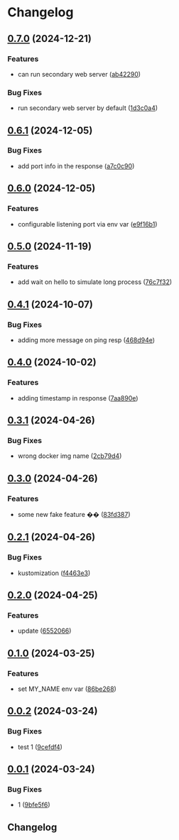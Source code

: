 # Changelog

## [0.7.0](https://github.com/sunggun-yu/hello-app/compare/v0.6.1...v0.7.0) (2024-12-21)


### Features

* can run secondary web server ([ab42290](https://github.com/sunggun-yu/hello-app/commit/ab42290c28f7ac857c64921663cda15ae3b74969))


### Bug Fixes

* run secondary web server by default ([1d3c0a4](https://github.com/sunggun-yu/hello-app/commit/1d3c0a4d6b141b75c1de7a0d9d2bceec038e69cb))

## [0.6.1](https://github.com/sunggun-yu/hello-app/compare/v0.6.0...v0.6.1) (2024-12-05)


### Bug Fixes

* add port info in the response ([a7c0c90](https://github.com/sunggun-yu/hello-app/commit/a7c0c90b692c7fa4a433367c43ef48e420adc762))

## [0.6.0](https://github.com/sunggun-yu/hello-app/compare/v0.5.0...v0.6.0) (2024-12-05)


### Features

* configurable listening port via env var ([e9f16b1](https://github.com/sunggun-yu/hello-app/commit/e9f16b1b150f0a366c69df7b1ae20bf59ef3325d))

## [0.5.0](https://github.com/sunggun-yu/hello-app/compare/v0.4.1...v0.5.0) (2024-11-19)


### Features

* add wait on hello to simulate long process ([76c7f32](https://github.com/sunggun-yu/hello-app/commit/76c7f32947907e0fe6ae72ab72f2fc1332bc06e0))

## [0.4.1](https://github.com/sunggun-yu/hello-app/compare/v0.4.0...v0.4.1) (2024-10-07)


### Bug Fixes

* adding more message on ping resp ([468d94e](https://github.com/sunggun-yu/hello-app/commit/468d94ee33d2bfce86449edb8f75c234ed58836d))

## [0.4.0](https://github.com/sunggun-yu/hello-app/compare/v0.3.1...v0.4.0) (2024-10-02)


### Features

* adding timestamp in response ([7aa890e](https://github.com/sunggun-yu/hello-app/commit/7aa890e1e1339ecdee4e60ec8df6dca9294406c8))

## [0.3.1](https://github.com/sunggun-yu/hello-app/compare/v0.3.0...v0.3.1) (2024-04-26)


### Bug Fixes

* wrong docker img name ([2cb79d4](https://github.com/sunggun-yu/hello-app/commit/2cb79d4ffa5a33ffbe7fb87e48d5f949fd23ebc0))

## [0.3.0](https://github.com/sunggun-yu/hello-app/compare/v0.2.1...v0.3.0) (2024-04-26)


### Features

* some new fake feature �� ([83fd387](https://github.com/sunggun-yu/hello-app/commit/83fd387cfe17967bd953e687b393532aff0f7586))

## [0.2.1](https://github.com/sunggun-yu/hello-app/compare/v0.2.0...v0.2.1) (2024-04-26)


### Bug Fixes

* kustomization ([f4463e3](https://github.com/sunggun-yu/hello-app/commit/f4463e39f43587f470a75bb998c24afeeb87fb69))

## [0.2.0](https://github.com/sunggun-yu/release-please-kustomization-bump-demo/compare/v0.1.0...v0.2.0) (2024-04-25)


### Features

* update ([6552066](https://github.com/sunggun-yu/release-please-kustomization-bump-demo/commit/6552066d74ae6c6d6d6b58eb702721ac7b64e0df))

## [0.1.0](https://github.com/sunggun-yu/release-please-kustomization-bump-demo/compare/v0.0.2...v0.1.0) (2024-03-25)


### Features

* set MY_NAME env var ([86be268](https://github.com/sunggun-yu/release-please-kustomization-bump-demo/commit/86be268b37a3291e22ae9f2b9cfbfe7f5ec0e851))

## [0.0.2](https://github.com/sunggun-yu/release-please-kustomization-bump-demo/compare/v0.0.1...v0.0.2) (2024-03-24)


### Bug Fixes

* test 1 ([9cefdf4](https://github.com/sunggun-yu/release-please-kustomization-bump-demo/commit/9cefdf416d42f2ee8d9f504226718441f0b0acd5))

## [0.0.1](https://github.com/sunggun-yu/release-please-kustomization-bump-demo/compare/v0.0.0...v0.0.1) (2024-03-24)


### Bug Fixes

* 1 ([9bfe5f6](https://github.com/sunggun-yu/release-please-kustomization-bump-demo/commit/9bfe5f6995445a23614e72a943b0fab657f9b03e))

## Changelog
